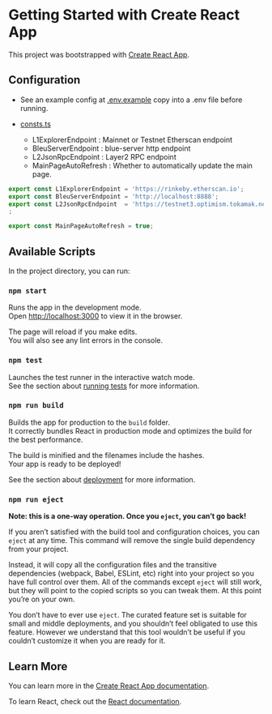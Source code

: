 # Getting Started with Create React App

This project was bootstrapped with [Create React App](https://github.com/facebook/create-react-app).

## Configuration

- See an example config at [.env.example](.env.example) copy into a .env file before running.

- [consts.ts](src/utils/consts.ts)

  - L1ExplorerEndpoint : Mainnet or Testnet Etherscan endpoint
  - BleuServerEndpoint : blue-server http endpoint
  - L2JsonRpcEndpoint : Layer2 RPC endpoint
  - MainPageAutoRefresh : Whether to automatically update the main page.

```ts
export const L1ExplorerEndpoint = 'https://rinkeby.etherscan.io';
export const BleuServerEndpoint = 'http://localhost:8888';
export const L2JsonRpcEndpoint  = 'https://testnet3.optimism.tokamak.network/'
;

export const MainPageAutoRefresh = true;
```

## Available Scripts

In the project directory, you can run:

### `npm start`

Runs the app in the development mode.\
Open [http://localhost:3000](http://localhost:3000) to view it in the browser.

The page will reload if you make edits.\
You will also see any lint errors in the console.

### `npm test`

Launches the test runner in the interactive watch mode.\
See the section about [running tests](https://facebook.github.io/create-react-app/docs/running-tests) for more information.

### `npm run build`

Builds the app for production to the `build` folder.\
It correctly bundles React in production mode and optimizes the build for the best performance.

The build is minified and the filenames include the hashes.\
Your app is ready to be deployed!

See the section about [deployment](https://facebook.github.io/create-react-app/docs/deployment) for more information.

### `npm run eject`

**Note: this is a one-way operation. Once you `eject`, you can’t go back!**

If you aren’t satisfied with the build tool and configuration choices, you can `eject` at any time. This command will remove the single build dependency from your project.

Instead, it will copy all the configuration files and the transitive dependencies (webpack, Babel, ESLint, etc) right into your project so you have full control over them. All of the commands except `eject` will still work, but they will point to the copied scripts so you can tweak them. At this point you’re on your own.

You don’t have to ever use `eject`. The curated feature set is suitable for small and middle deployments, and you shouldn’t feel obligated to use this feature. However we understand that this tool wouldn’t be useful if you couldn’t customize it when you are ready for it.

## Learn More

You can learn more in the [Create React App documentation](https://facebook.github.io/create-react-app/docs/getting-started).

To learn React, check out the [React documentation](https://reactjs.org/).
